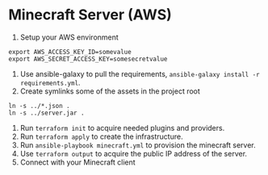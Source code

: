 # Minecraft Server (AWS)

1. Setup your AWS environment
```
export AWS_ACCESS_KEY_ID=somevalue
export AWS_SECRET_ACCESS_KEY=somesecretvalue
```
1. Use ansible-galaxy to pull the requirements, `ansible-galaxy install -r requirements.yml`.
1. Create symlinks some of the assets in the project root
```
ln -s ../*.json .
ln -s ../server.jar .
```
1. Run `terraform init` to acquire needed plugins and providers.
1. Run `terraform apply` to create the infrastructure.
1. Run `ansible-playbook minecraft.yml` to provision the minecraft server.
1. Use `terraform output` to acquire the public IP address of the server.
1. Connect with your Minecraft client
